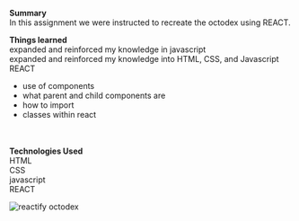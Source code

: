  <strong>Summary</strong><br/>
In this assignment we were instructed to recreate the octodex using REACT.  

<strong>Things learned</strong><br/>
expanded and reinforced my knowledge in javascript<br/>
expanded and reinforced my knowledge into HTML, CSS, and Javascript<br/>
REACT<br/>
 - use of components
 - what parent and child components are
 - how to import
 - classes within react

<br/> 
<br/>
<strong>Technologies Used</strong><br/>
HTML<br/>
CSS<br/>
javascript<br/>
REACT<br/>




![reactify octodex](https://user-images.githubusercontent.com/44300521/49700440-98204b00-fbac-11e8-8daf-b3013aa4d0d6.gif)
